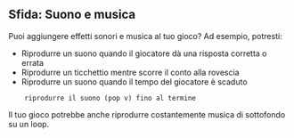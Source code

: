 ## Sfida: Suono e musica

Puoi aggiungere effetti sonori e musica al tuo gioco? Ad esempio, potresti:

+ Riprodurre un suono quando il giocatore dà una risposta corretta o errata
+ Riprodurre un ticchettio mentre scorre il conto alla rovescia
+ Riprodurre un suono quando il tempo del giocatore è scaduto

```blocks3
    riprodurre il suono (pop v) fino al termine
```

Il tuo gioco potrebbe anche riprodurre costantemente musica di sottofondo su un loop.